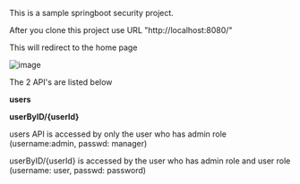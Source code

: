 This is a sample springboot security project.

After you clone this project use URL "http://localhost:8080/"

This will redirect to the home page

![image](https://github.com/ravikanth-manik24/demo/assets/25403382/c6513b4a-8d68-424c-9e32-fd6c25521a9d)

The 2 API's are listed below

**users**

**userByID/{userId}**

users API is accessed by only the user who has admin role (username:admin, passwd: manager)

userByID/{userId} is accessed by the user who has admin role and user role (username: user, passwd: password)

